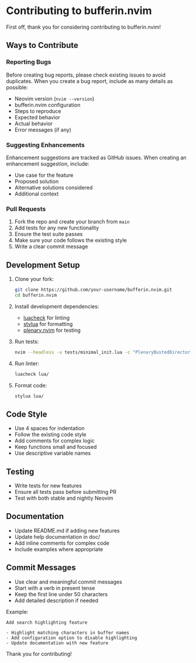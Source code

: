 # Contributing to bufferin.nvim

First off, thank you for considering contributing to bufferin.nvim!

## Ways to Contribute

### Reporting Bugs

Before creating bug reports, please check existing issues to avoid duplicates. When you create a bug report, include as many details as possible:

- Neovim version (`nvim --version`)
- bufferin.nvim configuration
- Steps to reproduce
- Expected behavior
- Actual behavior
- Error messages (if any)

### Suggesting Enhancements

Enhancement suggestions are tracked as GitHub issues. When creating an enhancement suggestion, include:

- Use case for the feature
- Proposed solution
- Alternative solutions considered
- Additional context

### Pull Requests

1. Fork the repo and create your branch from `main`
2. Add tests for any new functionality
3. Ensure the test suite passes
4. Make sure your code follows the existing style
5. Write a clear commit message

## Development Setup

1. Clone your fork:
   ```bash
   git clone https://github.com/your-username/bufferin.nvim.git
   cd bufferin.nvim
   ```

2. Install development dependencies:
   - [luacheck](https://github.com/mpeterv/luacheck) for linting
   - [stylua](https://github.com/JohnnyMorganz/StyLua) for formatting
   - [plenary.nvim](https://github.com/nvim-lua/plenary.nvim) for testing

3. Run tests:
   ```bash
   nvim --headless -u tests/minimal_init.lua -c "PlenaryBustedDirectory tests/"
   ```

4. Run linter:
   ```bash
   luacheck lua/
   ```

5. Format code:
   ```bash
   stylua lua/
   ```

## Code Style

- Use 4 spaces for indentation
- Follow the existing code style
- Add comments for complex logic
- Keep functions small and focused
- Use descriptive variable names

## Testing

- Write tests for new features
- Ensure all tests pass before submitting PR
- Test with both stable and nightly Neovim

## Documentation

- Update README.md if adding new features
- Update help documentation in doc/
- Add inline comments for complex code
- Include examples where appropriate

## Commit Messages

- Use clear and meaningful commit messages
- Start with a verb in present tense
- Keep the first line under 50 characters
- Add detailed description if needed

Example:
```
Add search highlighting feature

- Highlight matching characters in buffer names
- Add configuration option to disable highlighting
- Update documentation with new feature
```

Thank you for contributing!